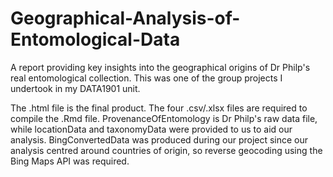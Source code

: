 # Geographical-Analysis-of-Entomological-Data

A report providing key insights into the geographical origins of Dr Philp's real entomological collection. This was one of the group projects I undertook in my DATA1901 unit.

The .html file is the final product. The four .csv/.xlsx files are required to compile the .Rmd file. ProvenanceOfEntomology is Dr Philp's raw data file, while locationData and taxonomyData were provided to us to aid our analysis. BingConvertedData was produced during our project since our analysis centred around countries of origin, so reverse geocoding using the Bing Maps API was required.
